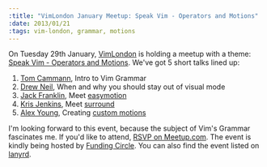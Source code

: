 ```yaml
--- 
:title: "VimLondon January Meetup: Speak Vim - Operators and Motions"
:date: 2013/01/21
:tags: vim-london, grammar, motions
---
```


On Tuesday 29th January, [VimLondon][] is holding a meetup with a theme: [Speak Vim - Operators and Motions][jan]. We've got 5 short talks lined up:

1. [Tom Cammann][tom], Intro to Vim Grammar
2. [Drew Neil][drew], When and why you should stay out of visual mode
3. [Jack Franklin][jack], Meet [easymotion][]
4. [Kris Jenkins][kris], Meet [surround][]
5. [Alex Young][alex], Creating [custom motions][motions]

I'm looking forward to this event, because the subject of Vim's Grammar fascinates me. If you'd like to attend, [RSVP on Meetup.com][jan]. The event is kindly being hosted by [Funding Circle][fc]. You can also find the event listed on [lanyrd][].

[VimLondon]: http://www.meetup.com/Vim-London/
[jan]: http://www.meetup.com/Vim-London/events/97866502/
[tom]: http://twitter.com/tea_sea
[drew]: http://twitter.com/nelstrom
[jack]: http://twitter.com/Jack_Franklin
[kris]: http://twitter.com/krisajenkins
[alex]: http://twitter.com/alex_young
[lanyrd]: http://lanyrd.com/2013/vimlondon/
[fc]: https://www.fundingcircle.com/
[motions]: http://usevim.com/2013/01/16/custom-motions/
[surround]: https://github.com/tpope/vim-surround
[easymotion]: https://github.com/Lokaltog/vim-easymotion
